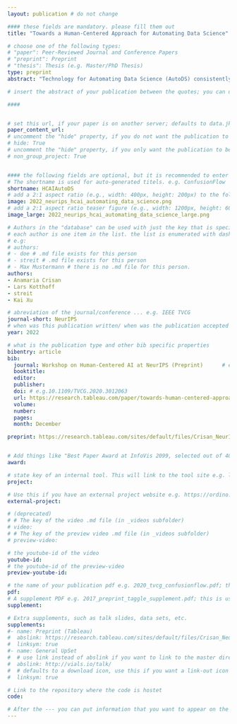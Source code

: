 ```yaml
---
layout: publication # do not change

#### these fields are mandatory. please fill them out
title: "Towards a Human-Centered Approach for Automating Data Science" # title of your publication 

# choose one of the following types:
# "paper": Peer-Reviewed Journal and Conference Papers
# "preprint": Preprint
# "thesis": Thesis (e.g. Master/PhD Thesis)
type: preprint
abstract: "Technology for Automating Data Science (AutoDS) consistently undervalues the role of human labor, resulting in tools that, at best, are ignored and, at worst, can actively mislead or even cause harm. Even if full and frictionless automation were possible, human oversight is still desired and required to review the outputs of AutoDS tooling and integrate them into decision-making processes. We propose a human-centered lens to AutoDS that emphasizes the collaborative relationships between humans and these automated processes and elevates the effects these interactions have on downstream decision-making. Our approach leverages a provenance framework that integrates user-, data-, and model-centric approaches to make AutoDS platforms observable and interrogable by humans." 

# insert the abstract of your publication between the quotes; you can use html e.g. to make links (<a></a>) or generate bold (<b></b>) etc. text 

####


# set this url, if your paper is on another server; defaults to data.jku-vds-lab.at
paper_content_url:
# uncomment the "hide" property, if you do not want the publication to be displayed on the website (usually you don't need this)
# hide: True
# uncomment the "hide" property, if you only want the publication to be displayed on your personal page (i.e. publications where you contributed, but does not have anything to do with the Vis Group e.g. Master Thesis,...)
# non_group_project: True


#### the following fields are optional, but it is recommended to enter as much information as possible
# The shortname is used for auto-generated titels. e.g. ConfusionFlow
shortname: HCAIAutoDS
# add a 2:1 aspect ratio (e.g., width: 400px, height: 200px) to the folder /assets/images/papers/ e.g. 2020_tvcg_confusionflow.png
image: 2022_neurips_hcai_automating_data_science.png
# add a 2:1 aspect ratio teaser figure (e.g., width: 1200px, height: 600px) to the folder /assets/images/papers/ e.g. 2020_tvcg_confusionflow_teaser.png
image_large: 2022_neurips_hcai_automating_data_science_large.png

# Authors in the "database" can be used with just the key that is specified in the corresponding .md file (usually it is the lastname in lower case e.g. doe). Authors that do not have an individual page here should be stated with their full name (e.g. John Doe)
# each author is one item in the list. the list is enumerated with dashes ("-")
# e.g:
# authors:
# - doe # .md file exists for this person
# - streit # .md file exists for this person
# - Max Mustermann # there is no .md file for this person.
authors:
- Anamaria Crisan
- Lars Kotthoff
- streit
- Kai Xu

# abreviation of the journal/conference ... e.g. IEEE TVCG
journal-short: NeurIPS
# when was this publication written/ when was the publication accepted (e.g. 2020)
year: 2022

# what is the publication type and other bib specific properties
bibentry: article
bib:
  journal: Workshop on Human-Centered AI at NeurIPS (Preprint)		# e.g. IEEE Transactions on Visualization and Computer Graphics (to appear)
  booktitle:
  editor:
  publisher: 
  doi: # e.g.10.1109/TVCG.2020.3012063
  url: https://research.tableau.com/paper/towards-human-centered-approach-automating-data-science
  volume: 
  number: 
  pages: 
  month: December

preprint: https://research.tableau.com/sites/default/files/Crisan_NeurIPS_HCAI_AutoDS.pdf	 # here you can put the preprint link (arxiv.org, osf.io,...) e.g. https://arxiv.org/abs/1910.00969


# Add things like "Best Paper Award at InfoVis 2099, selected out of 4000 submissions"
award:

# state key of an internal tool. This will link to the tool site e.g. lineup (usually not needed)
project: 

# Use this if you have an external project website e.g. https://ordino.caleydoapp.org/
external-project:

# (deprecated)
# # The key of the video .md file (in _videos subfolder)
# video: 
# # The key of the preview video .md file (in _videos subfolder)
# preview-video:

# the youtube-id of the video
youtube-id: 
# the youtube-id of the preview-video
preview-youtube-id: 

# the name of your publication pdf e.g. 2020_tvcg_confusionflow.pdf; this is usually uploaded to the caleydo aws server
pdf: 
# A supplement PDF e.g. 2017_preprint_taggle_supplement.pdf; this is usually uploaded to the caleydo aws server
supplement: 

# Extra supplements, such as talk slides, data sets, etc.
supplements:
#- name: Preprint (Tableau)
#  abslink: https://research.tableau.com/sites/default/files/Crisan_NeurIPS_HCAI_AutoDS.pdf
#  linksym: true
#- name: General UpSet
#  # use link instead of abslink if you want to link to the master directory
#  abslink: http://vials.io/talk/
#  # defaults to a download icon, use this if you want a link-out icon
#  linksym: true

# Link to the repository where the code is hostet
code: 

# After the --- you can put information that you want to appear on the website using markdown formatting or HTML. A good example are acknowledgements, extra references, an erratum, etc.
---
```


